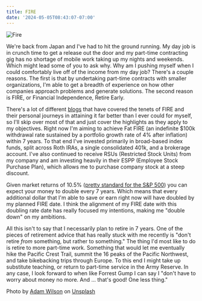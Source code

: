 ```yaml
---
title: FIRE
date: '2024-05-05T08:43:07-07:00'
---
```

![Fire](/img/blog/fire.jpg)

We're back from Japan and I've had to hit the ground running.  My day job is in crunch time to get a release out the door and my part-time contracting gig has no shortage of mobile work taking up my nights and weekends.  Which might lead some of you to ask why.  Why am I pushing myself when I could comfortably live off of the income from my day job? There's a couple reasons.  The first is that by undertaking part-time contracts with smaller organizations, I'm able to get a breadth of experience on how other companies approach problems and generate solutions.  The second reason is FIRE, or Financial Independence, Retire Early.  

There's a lot of different [blogs](https://smartasset.com/retirement/fire-blogs-and-websites-you-need-to-know) that have covered the tenets of FIRE and their personal journeys in attaining it far better than I ever could for myself, so I'll skip over most of that and just cover the highlights as they apply to my objectives.  Right now I'm aiming to achieve Fat FIRE (an indefinite $100k withdrawal rate sustained by a portfolio growth rate of 4% after inflation) within 7 years.  To that end I've invested primarily in broad-based index funds, split across Roth IRAs, a single consolidated 401k, and a brokerage account.  I've also continued to receive RSUs (Restricted Stock Units) from my company and am investing heavily in their ESPP (Employee Stock Purchase Plan), which allows me to purchase company stock at a steep discount.  

Given market returns of 10.5% ([pretty standard for the S&P 500](https://www.investopedia.com/ask/answers/042415/what-average-annual-return-sp-500.asp))  you can expect your money to double every 7 years.  Which means that every additional dollar that I'm able to save or earn right now will have doubled by my planned FIRE date.  I think the alignment of my FIRE date with this doubling rate date has really focused my intentions, making me "double down" on my ambitions.

All this isn't to say that I necessarily plan to retire in 7 years.  One of the pieces of retirement advice that has really stuck with me recently is "don't retire _from_ something, but rather to something."  The thing I'd most like to do is retire to more part-time work.  Something that would let me eventually hike the Pacific Crest Trail, summit the 16 peaks of the Pacific Northwest, and take bikebacking trips through Europe.  To this end I might take up substitute teaching, or return to part-time service in the Army Reserve.  In any case, I look forward to when like Forrest Gump I can say I "don't have to worry about money no more. And ... that's good! One less thing." 

Photo by <a href="https://unsplash.com/@fourcolourblack?utm_content=creditCopyText&utm_medium=referral&utm_source=unsplash">Adam Wilson</a> on <a href="https://unsplash.com/photos/person-standing-in-front-of-fire-wCKzi8nDkw8?utm_content=creditCopyText&utm_medium=referral&utm_source=unsplash">Unsplash</a>
